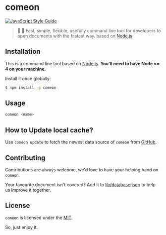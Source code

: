 # comeon

[![JavaScript Style Guide](https://img.shields.io/badge/code_style-standard-brightgreen.svg)](https://standardjs.com)

> :beer: :rocket:  Fast, simple, flexible, usefully command line tool for developers to open documents with the fastest way. based on [Node.js](https://nodejs.org/en/).

## Installation

This is a command line tool based on [Node.js](https://nodejs.org/en/). **You’ll need to have Node >= 4 on your machine.**

Install it once globally:

```bash
$ npm install -g comeon
```

## Usage

```bash
comeon <name>
```

## How to Update local cache?

Use `comeon update` to fetch the newest data source of `comeon` from [GitHub](https://github.com/sqrthree/comeon).

## Contributing

Contributions are always welcome, we'd love to have your helping hand on `comeon`.

Your favourite document isn't covered? Add it to [lib/database.json](https://github.com/sqrthree/comeon/blob/master/lib/database.json) to help us improve it together.

## License

`comeon` is licensed under the [MIT](https://github.com/sqrthree/comeon/blob/master/LICENSE).

So, just enjoy it.
